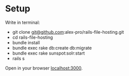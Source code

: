 # Setup

Write in terminal:

- git clone git@github.com:alex-pro/rails-file-hosting.git
- cd rails-file-hosting
- bundle install
- bundle exec rake db:create db:migrate
- bundle exec rake sunspot:solr:start
- rails s

Open in your browser [localhost:3000](http://localhost:3000/).

